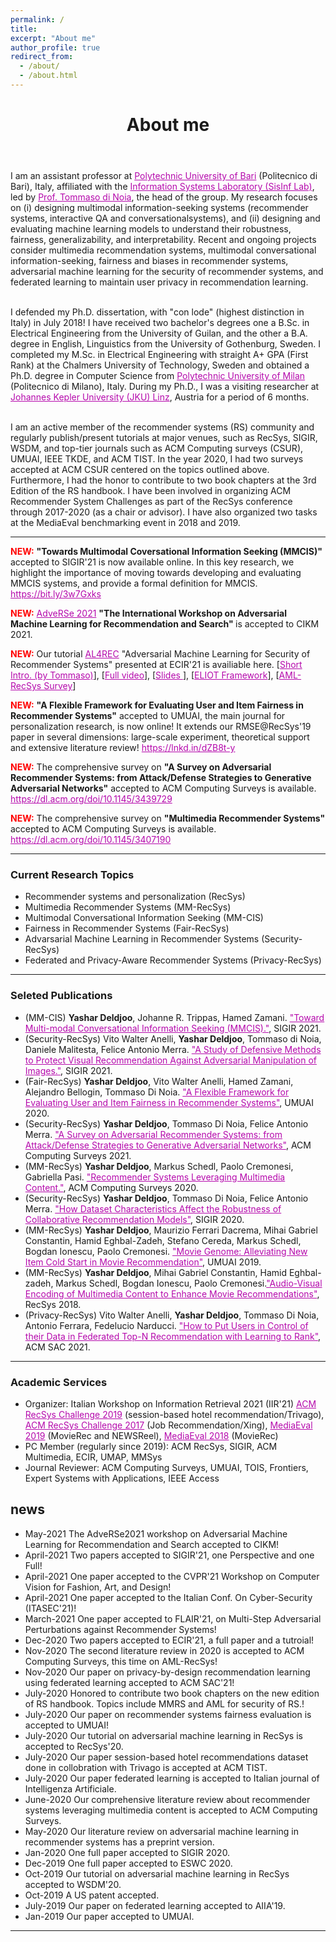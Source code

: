```yaml
---
permalink: /
title:
excerpt: "About me"
author_profile: true
redirect_from:
  - /about/
  - /about.html
---
```


<header class="post-header">
<h1 class="post-title">About me</h1>
</header>


<p> I am an assistant professor at <a href="http://www.en.poliba.it/" target="\_blank" style="color: #B509AC">Polytechnic University of Bari</a> (Politecnico di Bari), Italy, affiliated with the  <a href="http://sisinflab.poliba.it/research/" target="\_blank" style="color: #B509AC">Information Systems Laboratory (SisInf Lab)</a>, led by <a href="http://sisinflab.poliba.it/dinoia/" target="\_blank" style="color: #B509AC">Prof. Tommaso di Noia</a>, the head of the group. My research focuses on (i) designing multimodal information-seeking systems (recommender systems, interactive QA and conversationalsystems), and (ii) designing and evaluating machine learning models to understand their robustness, fairness, generalizability, and interpretability. Recent and ongoing projects consider multimedia recommendation systems, multimodal conversational information-seeking, fairness and biases in recommender systems, adversarial machine learning for the security of recommender systems, and federated learning to maintain user privacy in recommendation learning. <br> <br> 


I defended my Ph.D. dissertation, with "con lode" (highest distinction in Italy) in July 2018! I have received two bachelor's degrees one a B.Sc. in Electrical Engineering from the University of Guilan, and the other a B.A. degree in English, Linguistics from the University of Gothenburg, Sweden. I completed my M.Sc. in Electrical Engineering with straight A+ GPA (First Rank) at the Chalmers University of Technology, Sweden and obtained a Ph.D. degree in Computer Science from <a href="http://www.en.poliba.it/" target="\_blank" style="color: #B509AC">Polytechnic University of Milan</a> (Politecnico di Milano), Italy. During my Ph.D., I was a visiting researcher at <a href="https://www.jku.at/en/institute-of-computational-perception/" target="\_blank" style="color: #B509AC"> Johannes Kepler University (JKU) Linz</a>, Austria for a period of 6 months.<br> <br> 

I am an active member of the recommender systems (RS) community and regularly publish/present tutorials at major venues, such as RecSys, SIGIR, WSDM, and top-tier journals such as ACM Computing surveys (CSUR), UMUAI, IEEE TKDE, and ACM TIST. In the year 2020, I had two surveys accepted at ACM CSUR centered on the topics outlined above. Furthermore, I had the honor to contribute to two book chapters at the 3rd Edition of the RS handbook. I have been involved in organizing ACM Recommender System Challenges as part of the RecSys conference through 2017-2020 (as a chair or advisor). I have also organized two tasks at the MediaEval benchmarking event in 2018 and 2019. 
<br> 
</p>


<hr/>
<p><span style="color:red"><b>NEW:</b></span> <strong> "Towards Multimodal Coversational Information Seeking (MMCIS)" </strong>  accepted to SIGIR'21 is now available online. In this key research, we highlight the importance of moving towards developing and evaluating MMCIS systems, and provide a formal definition for MMCIS. <a href="https://yasdel.github.io/files/SIGIR_2021__Multi_Modal_Conversational_Information_Seeking.pdf" target="\_blank" style="color: #B509AC">https://bit.ly/3w7Gxks</a>
</p>

<p><span style="color:red"><b>NEW:</b></span> <a href="" target="\_blank" style="color: #B509AC">AdveRSe 2021</a> <strong> "The International Workshop on Adversarial Machine
Learning for Recommendation and Search" </strong>  is accepted to CIKM 2021.
</p>

<p><span style="color:red"><b>NEW:</b></span> Our tutorial <a href="https://bit.ly/3jTlJY5" target="\_blank" style="color: #B509AC">AL4REC</a> "Adversarial Machine Learning for Security of Recommender Systems" presented at ECIR'21 is availiable here. [<a href="https://www.youtube.com/watch?v=wihRYrA_qYU&t=1s" target="\_blank" style="color: #B509AC">Short Intro. (by Tommaso)</a>], [<a href="https://www.youtube.com/watch?v=8V4TLdYMit8" target="\_blank" style="color: #B509AC">Full video</a>], [<a href="https://cutt.ly/IxNrsS9" target="\_blank" style="color: #B509AC">Slides </a>], [<a href="https://lnkd.in/d-8J8q9" target="\_blank" style="color: #B509AC">ELIOT Framework</a>], [<a href="https://dl.acm.org/doi/10.1145/3439729" target="\_blank" style="color: #B509AC">AML-RecSys Survey</a>]
</p>

<p><span style="color:red"><b>NEW:</b></span> <strong> "A Flexible Framework for Evaluating User and Item Fairness in Recommender Systems"</strong>  accepted to UMUAI, the main journal for personalization research, is now online! It extends our RMSE@RecSys'19 paper in several dimensions: large-scale experiment, theoretical support and extensive literature review! <a href="https://lnkd.in/dZB8t-y" target="\_blank" style="color: #B509AC">https://lnkd.in/dZB8t-y</a>
</p>

<p><span style="color:red"><b>NEW:</b></span> The comprehensive survey on <strong> "A Survey on Adversarial Recommender Systems: from Attack/Defense Strategies to Generative Adversarial Networks"</strong> accepted to ACM Computing Surveys is available. <a href="https://dl.acm.org/doi/10.1145/3439729" target="\_blank" style="color: #B509AC">https://dl.acm.org/doi/10.1145/3439729</a> 
</p>

<p><span style="color:red"><b>NEW:</b></span> The comprehensive survey on <strong> "Multimedia Recommender Systems"</strong>  accepted to ACM Computing Surveys is available. <a href="https://dl.acm.org/doi/10.1145/3407190" target="\_blank" style="color: #B509AC">https://dl.acm.org/doi/10.1145/3407190</a>
</p>
<hr/>

<h3>Current Research Topics</h3>

<ul>
  <li> Recommender systems and personalization (RecSys) </li>
  <li> Multimedia Recommender Systems (MM-RecSys) </li>
  <li> Multimodal Conversational Information Seeking (MM-CIS) </li>
  <li> Fairness in Recommender Systems (Fair-RecSys)</li>
  <li> Advarsarial Machine Learning in Recommender Systems (Security-RecSys) </li>
  <li> Federated and Privacy-Aware Recommender Systems (Privacy-RecSys)</li>
</ul>

<hr/>

<h3> Seleted Publications</h3>

<ul>
   <li> (MM-CIS) <b>Yashar Deldjoo</b>, Johanne R. Trippas, Hamed Zamani. <a href="https://yasdel.github.io/files/SIGIR_2021__Multi_Modal_Conversational_Information_Seeking.pdf" style="color: #B509AC">"Toward Multi-modal Conversational Information Seeking (MMCIS)."</a>, SIGIR 2021. </li>
    <li> (Security-RecSys) Vito Walter Anelli, <b>Yashar Deldjoo</b>, Tommaso di Noia, Daniele Malitesta, Felice Antonio Merra. <a href="" style="color: #B509AC">"A Study of Defensive Methods to Protect Visual Recommendation Against Adversarial Manipulation of Images."</a>, SIGIR 2021. </li>
   <li> (Fair-RecSys) <b>Yashar Deldjoo</b>, Vito Walter Anelli, Hamed Zamani, Alejandro Bellogin, Tommaso Di Noia. <a href="https://yasdel.github.io/files/UMUAI2020_FatRec__Deldjoo.pdf" style="color: #B509AC">"A Flexible Framework for Evaluating User and Item Fairness in Recommender Systems"</a>, UMUAI 2020. </li>
    <li> (Security-RecSys) <b>Yashar Deldjoo</b>, Tommaso Di Noia, Felice Antonio Merra. <a href="https://arxiv.org/pdf/2005.10322.pdf" style="color: #B509AC">"A Survey on Adversarial Recommender Systems: from Attack/Defense Strategies to Generative Adversarial Networks"</a>, ACM Computing Surveys 2021.  </li>
   <li> (MM-RecSys) <b>Yashar Deldjoo</b>, Markus Schedl, Paolo Cremonesi, Gabriella Pasi. <a href="https://dl.acm.org/doi/10.1145/3407190" style="color: #B509AC">"Recommender Systems Leveraging Multimedia Content."</a>, ACM Computing Surveys 2020.  </li>
   <li> (Security-RecSys) <b>Yashar Deldjoo</b>, Tommaso Di Noia, Felice Antonio Merra. <a href="https://doi.org/10.1145/3397271.3401046" style="color: #B509AC">"How Dataset Characteristics Affect the Robustness of Collaborative Recommendation Models"</a>, SIGIR 2020.  </li>
   <li> (MM-RecSys) <b>Yashar Deldjoo</b>, Maurizio Ferrari Dacrema, Mihai Gabriel Constantin, Hamid Eghbal-Zadeh, Stefano Cereda, Markus Schedl, Bogdan Ionescu, Paolo Cremonesi. <a href="https://doi.org/10.1007/s11257-019-09221-y" style="color: #B509AC">"Movie Genome: Alleviating New Item Cold Start in Movie Recommendation"</a>, UMUAI 2019.  </li>
   <li> (MM-RecSys) <b>Yashar Deldjoo</b>, Mihai Gabriel Constantin, Hamid Eghbal-zadeh, Markus Schedl, Bogdan Ionescu, Paolo Cremonesi.<a href="https://doi.org/10.1145/3240323.3240407" style="color: #B509AC">"Audio-Visual Encoding of Multimedia Content to Enhance Movie Recommendations"</a>, RecSys 2018. </li>
   <li> (Privacy-RecSys) Vito Walter Anelli, <b>Yashar Deldjoo</b>, Tommaso Di Noia, Antonio Ferrara, Fedelucio Narducci. <a href="https://yasdel.github.io/files/SAC2021_RecSys.pdf" style="color: #B509AC">"How to Put Users in Control of their Data in Federated Top-N Recommendation with Learning to Rank"</a>, ACM SAC 2021.  </li>
</ul>

<hr/>

<h3>Academic Services</h3>

<ul>
  <li> Organizer: Italian Workshop on Information Retrieval 2021 (IIR'21) <a href="https://recsys.acm.org/recsys19/" style="color: #B509AC">ACM RecSys Challenge 2019</a> (session-based hotel recommendation/Trivago), <a href="https://recsys.acm.org/recsys17/challenge/" style="color: #B509AC">ACM RecSys Challenge 2017</a> (Job Recommendation/Xing), <a href="http://www.multimediaeval.org/mediaeval2019/mmrecsys/" style="color: #B509AC">MediaEval 2019</a> (MovieRec and NEWSReel), <a href="http://www.multimediaeval.org/mediaeval2018/content4recsys/index.html" style="color: #B509AC">MediaEval 2018</a> (MovieRec)</li>
  <li> PC Member (regularly since 2019): ACM RecSys, SIGIR, ACM Multimedia, ECIR, UMAP, MMSys
  </li>
  <li> Journal Reviewer: ACM Computing Surveys, UMUAI, TOIS, Frontiers, Expert Systems with Applications, IEEE Access </li>
</ul>




<div class="news">
<h2>news</h2>
        <ul>
        <li><date>May-2021</date> The AdveRSe2021 workshop on Adversarial Machine Learning for Recommendation and Search accepted to CIKM!</li>
        <li><date>April-2021</date> Two papers accepted to SIGIR'21, one Perspective and one Full!</li>
        <li><date>April-2021</date> One paper accepted to the CVPR'21 Workshop on Computer Vision for Fashion, Art, and Design!</li>
        <li><date>April-2021</date> One paper accepted to the Italian Conf. On Cyber-Security (ITASEC'21)!</li>
        <li><date>March-2021</date> One paper accepted to FLAIR'21, on Multi-Step Adversarial Perturbations against Recommender Systems!</li>
        <li><date>Dec-2020</date> Two papers accepted to ECIR'21, a full paper and a tutroial!</li>
        <li><date>Nov-2020</date> The second literature review in 2020 is accepted to ACM Computing Surveys, this time on AML-RecSys!</li>
        <li><date>Nov-2020</date> Our paper on privacy-by-design recommendation learning using federated learning accepted to ACM SAC'21!</li> 
        <li><date>July-2020</date> Honored to contribute two book chapters on the new edition of RS handbook. Topics include MMRS and AML for security of RS.!</li> 
        <li><date>July-2020</date> Our paper on recommender systems fairness evaluation is accepted to UMUAI!</li> 
        <li><date>July-2020</date> Our tutorial on adversarial machine learning in RecSys is accepted to RecSys'20.</li>
        <li><date>July-2020</date> Our paper session-based hotel recommendations dataset done in collobration with Trivago is accepted at ACM TIST.</li>
        <li><date>July-2020</date> Our paper federated learning is accepted to Italian journal of Intelligenza Artificiale.</li>
        <li><date>June-2020</date> Our comprehensive literature review about recommender systems leveraging multimedia content is accepted to ACM Computing Surveys.</li>
        <li><date>May-2020</date> Our literature review on adversarial machine learning in recommender systems has a preprint version.</li>
        <li><date>Jan-2020</date> One full paper accepted to SIGIR 2020.</li>
        <li><date>Dec-2019</date> One full paper accepted to ESWC 2020.</li>
        <li><date>Oct-2019</date> Our tutorial on adversarial machine learning in RecSys accepted to WSDM'20.</li>
        <li><date>Oct-2019</date> A US patent accepted.</li>
        <li><date>July-2019</date> Our paper on federated learning accepted to AIIA'19.</li>
        <li><date>Jan-2019</date> Our paper accepted to UMUAI.</li>
        </ul>
</div>

<hr/>
